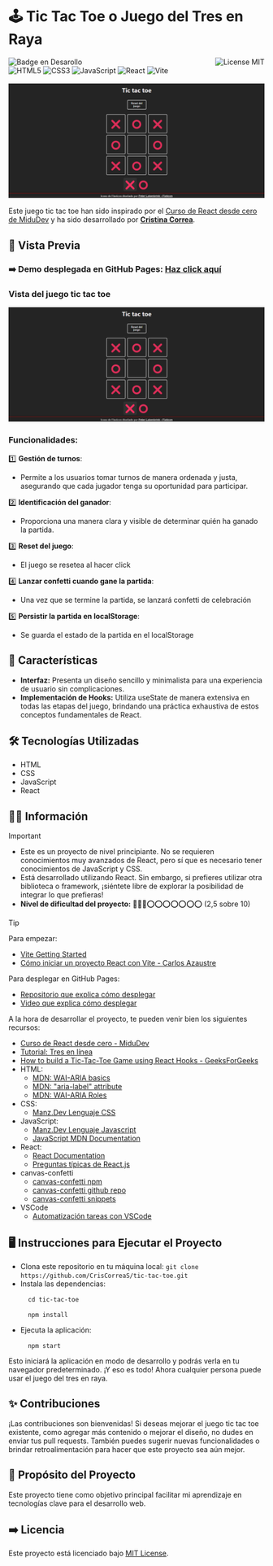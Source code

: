# 🕹 Tic Tac Toe o Juego del Tres en Raya
![Badge en Desarollo](https://img.shields.io/badge/STATUS-EN%20DESAROLLO-green)
<img align="right" alt="License MIT" src="https://img.shields.io/badge/LICENSE-MIT-green" /> <br/>
![HTML5](https://img.shields.io/badge/HTML5-%23E34F26.svg?style=flat-square&logo=html5&logoColor=white)
![CSS3](https://img.shields.io/badge/-CSS3-1572B6?style=flat-square&logo=css3&logoColor=white")
![JavaScript](https://img.shields.io/badge/-JavaScript-F7DF1E?style=flat-square&logo=javascript&logoColor=black)
![React](https://img.shields.io/badge/React-097FA5?style=flat-square&logo=react&logoColor=white)
![Vite](https://img.shields.io/badge/Vite-%23646CFF.svg?style=flat-square&logo=vite&logoColor=white)
<br/><br/>
[![Imagen del juego tic tac toe](https://github.com/CrisCorreaS/tic-tac-toe/blob/main/src/assets/tic-tac-toe-vista.png)](https://criscorreas.github.io/tic-tac-toe/)

Este juego tic tac toe han sido inspirado por el [Curso de React desde cero de MiduDev](https://www.youtube.com/watch?v=qkzcjwnueLA&list=PLUofhDIg_38q4D0xNWp7FEHOTcZhjWJ29&index=2) y ha sido desarrollado por **[Cristina Correa](https://www.linkedin.com/in/cristina-correa-segade/)**.

## 👀 Vista Previa

### ➡️ **Demo desplegada en GitHub Pages:** **[Haz click aquí](https://criscorreas.github.io/tic-tac-toe/)**

### Vista del juego tic tac toe
![Vista previa del juego tic tac toe](https://github.com/CrisCorreaS/tic-tac-toe/blob/main/src/assets/tic-tac-toe-vista.png)

### Funcionalidades:
 1️⃣ **Gestión de turnos**:
  - Permite a los usuarios tomar turnos de manera ordenada y justa, asegurando que cada jugador tenga su oportunidad para participar.
    
 2️⃣ **Identificación del ganador**:
  - Proporciona una manera clara y visible de determinar quién ha ganado la partida.    

 3️⃣ **Reset del juego**:
  - El juego se resetea al hacer click 

 4️⃣ **Lanzar confetti cuando gane la partida**:
  - Una vez que se termine la partida, se lanzará confetti de celebración

 5️⃣ **Persistir la partida en localStorage**:
  - Se guarda el estado de la partida en el localStorage
    
## 🌱 Características

- **Interfaz:** Presenta un diseño sencillo y minimalista para una experiencia de usuario sin complicaciones.
- **Implementación de Hooks:** Utiliza useState de manera extensiva en todas las etapas del juego, brindando una práctica exhaustiva de estos conceptos fundamentales de React.

## 🛠️ Tecnologías Utilizadas

- HTML
- CSS
- JavaScript
- React

## 🔎💡 Información
> [!IMPORTANT]
> - Este es un proyecto de nivel principiante. No se requieren conocimientos muy avanzados de React, pero sí que es necesario tener conocimientos de JavaScript y CSS.
> - Está desarrollado utilizando React. Sin embargo, si prefieres utilizar otra biblioteca o framework, ¡siéntete libre de explorar la posibilidad de integrar lo que prefieras!
> - **Nivel de dificultad del proyecto:** 🔴🔴🔴⭕⭕⭕⭕⭕⭕⭕ (2,5 sobre 10)

> [!TIP]
> Para empezar:
>   - [Vite Getting Started](https://vitejs.dev/guide/)
>   - [Cómo iniciar un proyecto React con Vite - Carlos Azaustre](https://carlosazaustre.es/react-vite)
>     
> Para desplegar en GitHub Pages:
>   - [Repositorio que explica cómo desplegar](https://github.com/nickpazfernande/video-example)
>   - [Video que explica cómo desplegar](https://www.youtube.com/watch?v=82XNPIiHvOQ)
>     
> A la hora de desarrollar el proyecto, te pueden venir bien los siguientes recursos:
> - [Curso de React desde cero - MiduDev](https://www.youtube.com/watch?v=qkzcjwnueLA&list=PLUofhDIg_38q4D0xNWp7FEHOTcZhjWJ29&index=2)
> - [Tutorial: Tres en línea](https://es.react.dev/learn/tutorial-tic-tac-toe)
> - [How to build a Tic-Tac-Toe Game using React Hooks - GeeksForGeeks](https://www.geeksforgeeks.org/how-to-build-a-tic-tac-toe-game-using-react-hooks/)
> - HTML:
>    - [MDN: WAI-ARIA basics](https://developer.mozilla.org/en-US/docs/Learn/Accessibility/WAI-ARIA_basics)
>    - [MDN: "aria-label" attribute](https://developer.mozilla.org/en-US/docs/Web/Accessibility/ARIA/Attributes/aria-label)
>    - [MDN: WAI-ARIA Roles](https://developer.mozilla.org/en-US/docs/Web/Accessibility/ARIA/Roles)
> - CSS:
>    - [Manz.Dev Lenguaje CSS](https://lenguajecss.com/css/)
> - JavaScript:
>    - [Manz.Dev Lenguaje Javascript](https://lenguajejs.com/javascript/)
>    - [JavaScript MDN Documentation](https://developer.mozilla.org/en-US/docs/Web/JavaScript)
> - React:
>    - [React Documentation](https://es.react.dev/)
>    - [Preguntas típicas de React.js](https://www.reactjs.wiki/)
> - canvas-confetti
>    - [canvas-confetti npm](https://www.npmjs.com/package/canvas-confetti)
>    - [canvas-confetti github repo](https://github.com/catdad/canvas-confetti)
>    - [canvas-confetti snippets](https://www.kirilv.com/canvas-confetti/)
> - VSCode
>   - [Automatización tareas con VSCode](https://code.visualstudio.com/docs/editor/tasks)


## 🖥 Instrucciones para Ejecutar el Proyecto
- Clona este repositorio en tu máquina local: ``git clone https://github.com/CrisCorreaS/tic-tac-toe.git``
- Instala las dependencias:
  ```
    cd tic-tac-toe
  ```
  ```
    npm install
  ```
- Ejecuta la aplicación:
  ```
    npm start
  ```
Esto iniciará la aplicación en modo de desarrollo y podrás verla en tu navegador predeterminado. ¡Y eso es todo! Ahora cualquier persona puede usar el juego del tres en raya.

## ✨ Contribuciones

¡Las contribuciones son bienvenidas! Si deseas mejorar el juego tic tac toe existente, como agregar más contenido o mejorar el diseño, no dudes en enviar tus pull requests. También puedes sugerir nuevas funcionalidades o brindar retroalimentación para hacer que este proyecto sea aún mejor.

## 🎯 Propósito del Proyecto

Este proyecto tiene como objetivo principal facilitar mi aprendizaje en tecnologías clave para el desarrollo web. 

## ➡️ Licencia
Este proyecto está licenciado bajo [MIT License](https://opensource.org/license/mit/).

